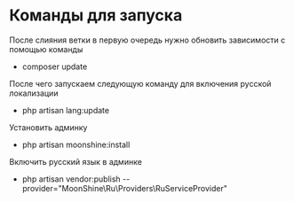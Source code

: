 # Команды для запуска
После слияния ветки в первую очередь нужно обновить зависимости с помощью команды
- composer update
 

После чего запускаем следующую команду для включения русской локализации
- php artisan lang:update


Установить админку
- php artisan moonshine:install

Включить русский язык в админке
- php artisan vendor:publish --provider="MoonShine\Ru\Providers\RuServiceProvider"
